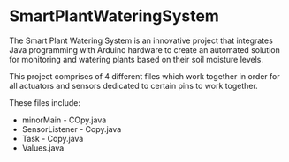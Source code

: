 # SmartPlantWateringSystem
The Smart Plant Watering System is an innovative project that integrates Java programming with Arduino hardware to create an automated solution for monitoring and watering plants based on their soil moisture levels. 

This project comprises of 4 different files which work together in order for all actuators and sensors dedicated to certain pins to work together. 

These files include:
- minorMain - COpy.java
- SensorListener - Copy.java
- Task - Copy.java
- Values.java
